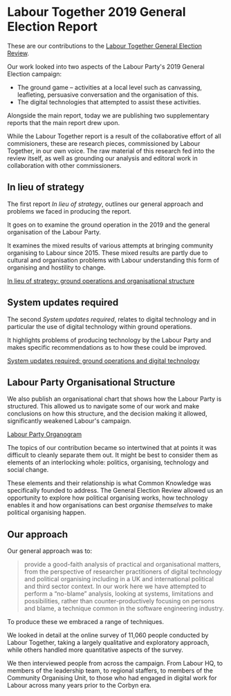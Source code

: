 # Labour Together 2019 General Election Report

These are our contributions to the [Labour Together General Election Review](https://electionreview.labourtogether.uk/).

Our work looked into two aspects of the Labour Party's 2019 General Election campaign:

- The ground game – activities at a local level such as canvassing, leafleting, persuasive conversation and the organisation of this.
- The digital technologies that attempted to assist these activities.

Alongside the main report, today we are publishing two supplementary reports that the main report drew upon.

While the Labour Together report is a result of the collaborative effort of all commisioners, these are research pieces, commissioned by Labour Together, in our own voice. The raw material of this research fed into the review itself, as well as grounding our analysis and editoral work in collaboration with other commissioners.

## In lieu of strategy

The first report _In lieu of strategy_, outlines our general approach and problems we faced in producing the report.

It goes on to examine the ground operation in the 2019 and the general organisation of the Labour Party.

It examines the mixed results of various attempts at bringing community organising to Labour since 2015. These mixed results are partly due to cultural and organisation problems with Labour understanding this form of organising and hostility to change.

[In lieu of strategy: ground operations and organisational structure](in-lieu-of-strategy.md)

## System updates required

The second _System updates required_, relates to digital technology and in particular the use of digital technology within ground operations.

It highlights problems of producing technology by the Labour Party and makes specific recommendations as to how these could be improved.

[System updates required: ground operations and digital technology](system-updates-required.md)

## Labour Party Organisational Structure

We also publish an organisational chart that shows how the Labour Party is structured. This allowed us to navigate some of our work and make conclusions on how this structure, and the decision making it allowed, significantly weakened Labour's campaign.

<a href="https://whimsical.com/M8tVcVzqDWX1GEZLpKxsVV#VsSo8s35UryBjXUEZpKiAM">Labour Party Organogram</a>

The topics of our contribution became so intertwined that at points it was difficult to cleanly separate them out. It might be best to consider them as elements of an interlocking whole: politics, organising, technology and social change.

These elements and their relationship is what Common Knowledge was specifically founded to address. The General Election Review allowed us an opportunity to explore how political organising works, how technology enables it and how organisations can best _organise themselves_ to make political organising happen.

## Our approach

Our general approach was to:

> provide a good-faith analysis of practical and organisational matters, from the perspective of researcher practitioners of digital technology and political organising including in a UK and international political and third sector context. In our work here we have attempted to perform a “no-blame” analysis, looking at systems, limitations and possibilities, rather than counter-productively focusing on persons and blame, a technique common in the software engineering industry.

To produce these we embraced a range of techniques.

We looked in detail at the online survey of 11,060 people conducted by Labour Together, taking a largely qualitative and exploratory approach, while others handled more quantitative aspects of the survey.

We then interviewed people from across the campaign. From Labour HQ, to members of the leadership team, to regional staffers, to members of the Community Organising Unit, to those who had engaged in digital work for Labour across many years prior to the Corbyn era.
